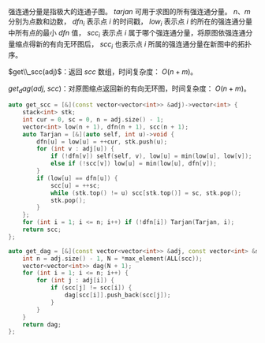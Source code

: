 强连通分量是指极大的连通子图。 $tarjan$ 可用于求图的所有强连通分量。 $n、m$ 分别为点数和边数， $dfn_i$ 表示点 $i$ 的时间戳， $low_i$ 表示点 $i$ 的所在的强连通分量中所有点的最小 $dfn$ 值， $scc_i$ 表示点 $i$ 属于哪个强连通分量，将原图依强连通分量缩点得新的有向无环图后， $scc_i$ 也表示点 $i$ 所属的强连通分量在新图中的拓扑序。

$get\\_scc(adj)$：返回 $scc$ 数组，时间复杂度： $O(n + m)$。

$get_dag(adj,\ scc)$：对原图缩点返回新的有向无环图，时间复杂度： $O(n + m)$。

```c++
auto get_scc = [&](const vector<vector<int>> &adj)->vector<int> {
    stack<int> stk;
    int cur = 0, sc = 0, n = adj.size() - 1;
    vector<int> low(n + 1), dfn(n + 1), scc(n + 1);
    auto Tarjan = [&](auto self, int u)->void {
        dfn[u] = low[u] = ++cur, stk.push(u);
        for (int v : adj[u]) {
            if (!dfn[v]) self(self, v), low[u] = min(low[u], low[v]);
            else if (!scc[v]) low[u] = min(low[u], dfn[v]);
        }
        if (low[u] == dfn[u]) {
            scc[u] = ++sc;
            while (stk.top() != u) scc[stk.top()] = sc, stk.pop();
            stk.pop();
        }
    };
    for (int i = 1; i <= n; i++) if (!dfn[i]) Tarjan(Tarjan, i);
    return scc;
};
```

```c++
auto get_dag = [&](const vector<vector<int>> &adj, const vector<int> &scc)->vector<vector<int>> {
    int n = adj.size() - 1, N = *max_element(ALL(scc));
    vector<vector<int>> dag(N + 1);
    for (int i = 1; i <= n; i++) {
        for (int j : adj[i]) {
            if (scc[j] != scc[i]) {
                dag[scc[i]].push_back(scc[j]);
            }
        }        
    }
    return dag;
};
```
